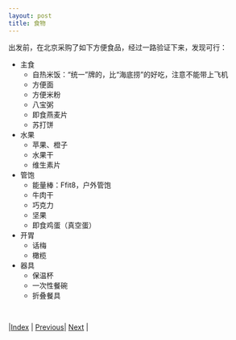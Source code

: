 ```yaml
---
layout: post
title: 食物
---
```


出发前，在北京采购了如下方便食品，经过一路验证下来，发现可行：

- 主食
  - 自热米饭：“统一”牌的，比“海底捞”的好吃，注意不能带上飞机
  - 方便面
  - 方便米粉
  - 八宝粥
  - 即食燕麦片
  - 苏打饼
- 水果
  - 苹果、橙子
  - 水果干
  - 维生素片
- 管饱
  - 能量棒：Ffit8，户外管饱
  - 牛肉干
  - 巧克力
  - 坚果
  - 即食鸡蛋（真空蛋）
- 开胃
  - 话梅
  - 橄榄
- 器具
  - 保温杯
  - 一次性餐碗
  - 折叠餐具

<br/>

|[Index](../) | [Previous](../7-fo/71-summary)| [Next](103-wupin) |
